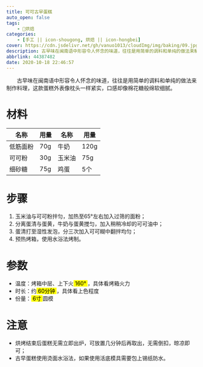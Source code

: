 ```yaml
---
title: 可可古早蛋糕
auto_open: false
tags:
    - 🍰烘焙
categories:
    - [手工 || icon-shougong, 烘焙 || icon-hongbei]
cover: https://cdn.jsdelivr.net/gh/vanuo1013/cloudImg/img/baking/09.jpg
description: 古早味在闽南语中形容令人怀念的味道，往往是用简单的调料和单纯的做法来制作料理，这款蛋糕外表像枕头一样紧实，口感却像棉花糖般绵软细腻。
abbrlink: 44387482
date: 2020-10-18 22:46:57
---
```


　　古早味在闽南语中形容令人怀念的味道，往往是用简单的调料和单纯的做法来制作料理，这款蛋糕外表像枕头一样紧实，口感却像棉花糖般绵软细腻。



# 材料

| 名称     | 用量 | 名称   | 用量 |
| -------- | ---- | ------ | ---- |
| 低筋面粉 | 70g  | 牛奶   | 120g |
| 可可粉   | 30g  | 玉米油 | 75g  |
| 细砂糖   | 75g  | 鸡蛋   | 5个  |



# 步骤

1. 玉米油与可可粉拌匀，加热至65°左右加入过筛的面粉；
2. 分离蛋清与蛋黄，牛奶与蛋黄搅匀，加入稍稍冷却的可可油中；
3. 蛋清打至湿性发泡，分三次加入可可糊中翻拌均匀；
4. 预热烤箱，使用水浴法烤制。



# 参数

+ 温度：烤箱中层、上下火<mark> 160° </mark>，具体看烤箱火力
+ 时长：约<mark> 60分钟 </mark>，具体看上色程度
+ 份量：<mark> 6寸 </mark>圆模



# 注意

- 烘烤结束后蛋糕无需立即出炉，可放置几分钟后再取出，无需倒扣，晾凉即可；
- 古早蛋糕使用烫面水浴法，如果使用活底模具需要包上锡纸防水。